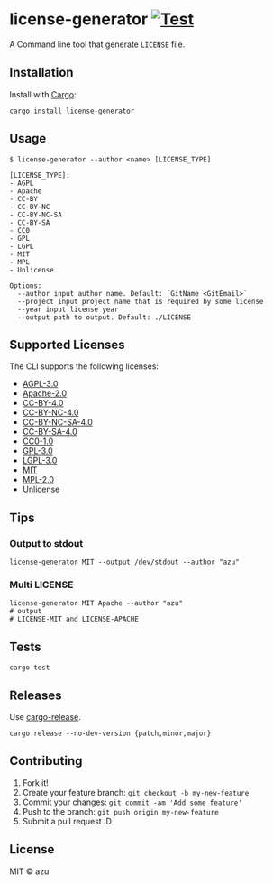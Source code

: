 # license-generator [![Test](https://github.com/azu/license-generator/actions/workflows/test.yml/badge.svg)](https://github.com/azu/license-generator/actions/workflows/test.yml)

A Command line tool that generate `LICENSE` file.

## Installation

Install with [Cargo](https://crates.io/):

    cargo install license-generator

## Usage

    $ license-generator --author <name> [LICENSE_TYPE]

    [LICENSE_TYPE]:
    - AGPL
    - Apache
    - CC-BY
    - CC-BY-NC
    - CC-BY-NC-SA
    - CC-BY-SA
    - CC0
    - GPL
    - LGPL
    - MIT
    - MPL
    - Unlicense

    Options:
      --author input author name. Default: `GitName <GitEmail>`
      --project input project name that is required by some license
      --year input license year
      --output path to output. Default: ./LICENSE

## Supported Licenses

The CLI supports the following licenses:

- [AGPL-3.0](http://www.gnu.org/licenses/agpl-3.0)
- [Apache-2.0](https://www.apache.org/licenses/LICENSE-2.0)
- [CC-BY-4.0](https://creativecommons.org/licenses/by/4.0/)
- [CC-BY-NC-4.0](https://creativecommons.org/licenses/by-nc/4.0/)
- [CC-BY-NC-SA-4.0](https://creativecommons.org/licenses/by-nc-sa/4.0/)
- [CC-BY-SA-4.0](https://creativecommons.org/licenses/by-sa/4.0/)
- [CC0-1.0](http://creativecommons.org/publicdomain/zero/1.0/)
- [GPL-3.0](http://www.gnu.org/licenses/gpl-3.0)
- [LGPL-3.0](http://www.gnu.org/licenses/lgpl-3.0)
- [MIT](https://opensource.org/licenses/MIT)
- [MPL-2.0](https://www.mozilla.org/en-US/MPL/2.0/)
- [Unlicense](http://unlicense.org/)

## Tips

### Output to stdout

    license-generator MIT --output /dev/stdout --author "azu"

### Multi LICENSE

    license-generator MIT Apache --author "azu"
    # output
    # LICENSE-MIT and LICENSE-APACHE

## Tests

    cargo test

## Releases

Use [cargo-release](https://github.com/sunng87/cargo-release).

    cargo release --no-dev-version {patch,minor,major}

## Contributing

1. Fork it!
2. Create your feature branch: `git checkout -b my-new-feature`
3. Commit your changes: `git commit -am 'Add some feature'`
4. Push to the branch: `git push origin my-new-feature`
5. Submit a pull request :D

## License

MIT © azu
